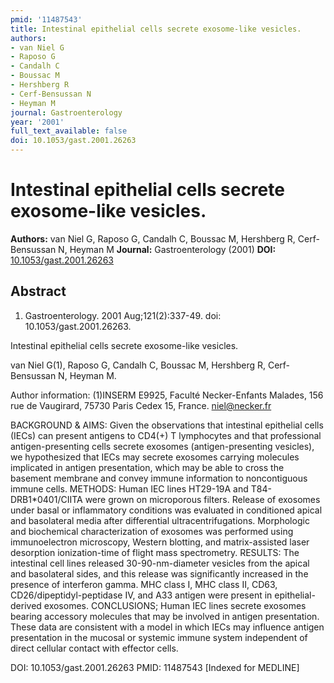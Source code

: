 ```yaml
---
pmid: '11487543'
title: Intestinal epithelial cells secrete exosome-like vesicles.
authors:
- van Niel G
- Raposo G
- Candalh C
- Boussac M
- Hershberg R
- Cerf-Bensussan N
- Heyman M
journal: Gastroenterology
year: '2001'
full_text_available: false
doi: 10.1053/gast.2001.26263
---
```


# Intestinal epithelial cells secrete exosome-like vesicles.
**Authors:** van Niel G, Raposo G, Candalh C, Boussac M, Hershberg R, Cerf-Bensussan N, Heyman M
**Journal:** Gastroenterology (2001)
**DOI:** [10.1053/gast.2001.26263](https://doi.org/10.1053/gast.2001.26263)

## Abstract

1. Gastroenterology. 2001 Aug;121(2):337-49. doi: 10.1053/gast.2001.26263.

Intestinal epithelial cells secrete exosome-like vesicles.

van Niel G(1), Raposo G, Candalh C, Boussac M, Hershberg R, Cerf-Bensussan N, 
Heyman M.

Author information:
(1)INSERM E9925, Faculté Necker-Enfants Malades, 156 rue de Vaugirard, 75730 
Paris Cedex 15, France. niel@necker.fr

BACKGROUND & AIMS: Given the observations that intestinal epithelial cells 
(IECs) can present antigens to CD4(+) T lymphocytes and that professional 
antigen-presenting cells secrete exosomes (antigen-presenting vesicles), we 
hypothesized that IECs may secrete exosomes carrying molecules implicated in 
antigen presentation, which may be able to cross the basement membrane and 
convey immune information to noncontiguous immune cells.
METHODS: Human IEC lines HT29-19A and T84-DRB1*0401/CIITA were grown on 
microporous filters. Release of exosomes under basal or inflammatory conditions 
was evaluated in conditioned apical and basolateral media after differential 
ultracentrifugations. Morphologic and biochemical characterization of exosomes 
was performed using immunoelectron microscopy, Western blotting, and 
matrix-assisted laser desorption ionization-time of flight mass spectrometry.
RESULTS: The intestinal cell lines released 30-90-nm-diameter vesicles from the 
apical and basolateral sides, and this release was significantly increased in 
the presence of interferon gamma. MHC class I, MHC class II, CD63, 
CD26/dipeptidyl-peptidase IV, and A33 antigen were present in epithelial-derived 
exosomes. CONCLUSIONS; Human IEC lines secrete exosomes bearing accessory 
molecules that may be involved in antigen presentation. These data are 
consistent with a model in which IECs may influence antigen presentation in the 
mucosal or systemic immune system independent of direct cellular contact with 
effector cells.

DOI: 10.1053/gast.2001.26263
PMID: 11487543 [Indexed for MEDLINE]
